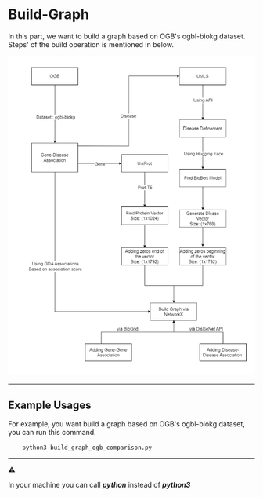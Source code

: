 # Build-Graph

In this part, we want to build a graph based on OGB's ogbl-biokg dataset. Steps' of the build operation is mentioned in below. 

<p align="center"> 
    <img src="build-ogb-graph.png">
</p>

---

## Example Usages
For example, you want build a graph based on OGB's ogbl-biokg dataset, you can run this command.


```
    python3 build_graph_ogb_comparison.py 
```

---

:warning:

In your machine you can call ***python*** instead of ***python3***


